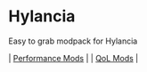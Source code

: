 # Hylancia
Easy to grab modpack for Hylancia

| [Performance Mods](/Performance/hylancia.md) |
| [QoL Mods](/Client/hylancia.md) |

